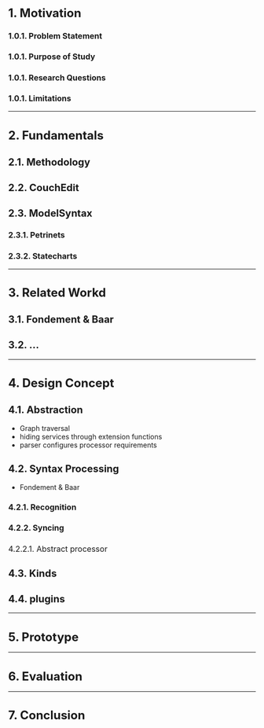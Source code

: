 <style>
body {
    counter-reset: h1
}

h1 {
    font-size: 1.5rem !important;
    counter-reset: h2
}

h2 {
    font-size: 1.25rem !important;
    counter-reset: h3
}

h3 {
    font-size: 1.0rem !important;
    counter-reset: h4
}

h4 {
  font-size: 1.0rem !important;
  font-weight: normal !important;
}

h1:before {
    counter-increment: h1;
    content: counter(h1) ". "
}

h2:before {
    counter-increment: h2;
    content: counter(h1) "." counter(h2) ". "
}

h3:before {
    counter-increment: h3;
    content: counter(h1) "." counter(h2) "." counter(h3) ". "
}

h4:before {
    counter-increment: h4;
    content: counter(h1) "." counter(h2) "." counter(h3) "." counter(h4) ". "
}
</style>


# Motivation

### Problem Statement

### Purpose of Study

### Research Questions

### Limitations

----
# Fundamentals
## Methodology

## CouchEdit

## ModelSyntax
### Petrinets

### Statecharts

----
# Related Workd
## Fondement & Baar

## ...


----
# Design Concept


## Abstraction
- Graph traversal
- hiding services through extension functions
- parser configures processor requirements


## Syntax Processing
- Fondement & Baar
### Recognition

### Syncing

#### Abstract processor



## Kinds

## plugins

----
# Prototype

----
# Evaluation

----
# Conclusion




